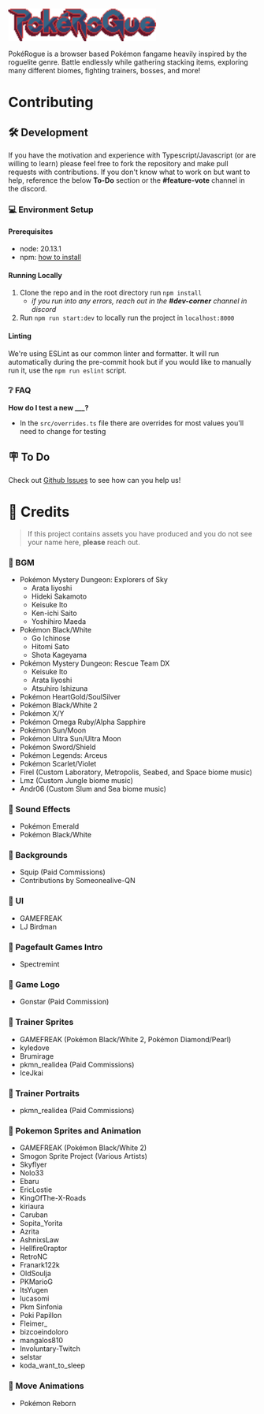 <picture><img src="./public/images/logo.png" width="300" alt="PokéRogue"></picture>

PokéRogue is a browser based Pokémon fangame heavily inspired by the roguelite genre. Battle endlessly while gathering stacking items, exploring many different biomes, fighting trainers, bosses, and more!

# Contributing

## 🛠️ Development

If you have the motivation and experience with Typescript/Javascript (or are willing to learn) please feel free to fork the repository and make pull requests with contributions. If you don't know what to work on but want to help, reference the below **To-Do** section or the **#feature-vote** channel in the discord.

### 💻 Environment Setup

#### Prerequisites

- node: 20.13.1
- npm: [how to install](https://docs.npmjs.com/downloading-and-installing-node-js-and-npm)

#### Running Locally

1. Clone the repo and in the root directory run `npm install`
   - _if you run into any errors, reach out in the **#dev-corner** channel in discord_
2. Run `npm run start:dev` to locally run the project in `localhost:8000`

#### Linting

We're using ESLint as our common linter and formatter. It will run automatically during the pre-commit hook but if you would like to manually run it, use the `npm run eslint` script.

### ❔ FAQ

**How do I test a new **\_\_\_**?**

- In the `src/overrides.ts` file there are overrides for most values you'll need to change for testing

## 🪧 To Do

Check out [Github Issues](https://github.com/pagefaultgames/pokerogue/issues) to see how can you help us!

# 📝 Credits

> If this project contains assets you have produced and you do not see your name here, **please** reach out.

### 🎵 BGM

- Pokémon Mystery Dungeon: Explorers of Sky
  - Arata Iiyoshi
  - Hideki Sakamoto
  - Keisuke Ito
  - Ken-ichi Saito
  - Yoshihiro Maeda
- Pokémon Black/White
  - Go Ichinose
  - Hitomi Sato
  - Shota Kageyama
- Pokémon Mystery Dungeon: Rescue Team DX
  - Keisuke Ito
  - Arata Iiyoshi
  - Atsuhiro Ishizuna
- Pokémon HeartGold/SoulSilver
- Pokémon Black/White 2
- Pokémon X/Y
- Pokémon Omega Ruby/Alpha Sapphire
- Pokémon Sun/Moon
- Pokémon Ultra Sun/Ultra Moon
- Pokémon Sword/Shield
- Pokémon Legends: Arceus
- Pokémon Scarlet/Violet
- Firel (Custom Laboratory, Metropolis, Seabed, and Space biome music)
- Lmz (Custom Jungle biome music)
- Andr06 (Custom Slum and Sea biome music)

### 🎵 Sound Effects

- Pokémon Emerald
- Pokémon Black/White

### 🎨 Backgrounds

- Squip (Paid Commissions)
- Contributions by Someonealive-QN

### 🎨 UI

- GAMEFREAK
- LJ Birdman

### 🎨 Pagefault Games Intro

- Spectremint

### 🎨 Game Logo

- Gonstar (Paid Commission)

### 🎨 Trainer Sprites

- GAMEFREAK (Pokémon Black/White 2, Pokémon Diamond/Pearl)
- kyledove
- Brumirage
- pkmn_realidea (Paid Commissions)
- IceJkai

### 🎨 Trainer Portraits

- pkmn_realidea (Paid Commissions)

### 🎨 Pokemon Sprites and Animation

- GAMEFREAK (Pokémon Black/White 2)
- Smogon Sprite Project (Various Artists)
- Skyflyer
- Nolo33
- Ebaru
- EricLostie
- KingOfThe-X-Roads
- kiriaura
- Caruban
- Sopita_Yorita
- Azrita
- AshnixsLaw
- Hellfire0raptor
- RetroNC
- Franark122k
- OldSoulja
- PKMarioG
- ItsYugen
- lucasomi
- Pkm Sinfonia
- Poki Papillon
- Fleimer\_
- bizcoeindoloro
- mangalos810
- Involuntary-Twitch
- selstar
- koda_want_to_sleep

### 🎨 Move Animations

- Pokémon Reborn
